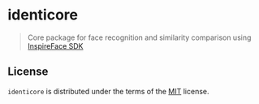 # identicore
> Core package for face recognition and similarity comparison using [InspireFace SDK](https://github.com/HyperInspire/InspireFace)

## License

`identicore` is distributed under the terms of the [MIT](https://spdx.org/licenses/MIT.html) license.
